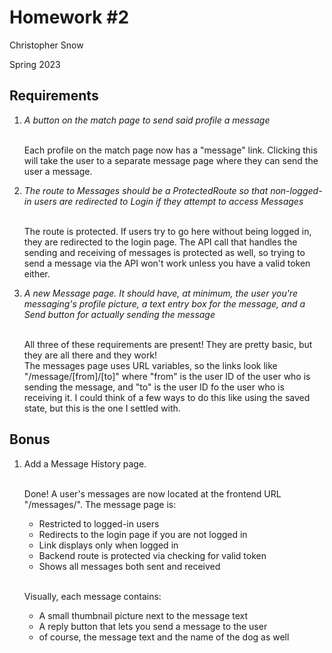 # Homework #2

Christopher Snow

Spring 2023



## Requirements

1. *A button on the match page to send said profile a message*

    <br>Each profile on the match page now has a "message" link. Clicking
this will take the user to a separate message page where they can
send the user a message.


2. *The route to Messages should be a ProtectedRoute so that 
non-logged-in users are redirected to Login if they attempt
to access Messages*

    <br>The route is protected. If users try to go here without
being logged in, they are redirected to the login page. The API
call that handles the sending and receiving of messages is protected 
as well, so trying to send a message via the API won't work unless 
you have a valid token either.
    
   
3. *A new Message page. It should have, at minimum, the user
you're messaging's profile picture, a text entry box for the 
message, and a Send button for actually sending the message*

    <br>All three of these requirements are present! They are pretty
basic, but they are all there and they work!
    <br> The messages page uses URL variables, so the links look like
"/message/[from]/[to]" where "from" is the user ID of the user who is
sending the message, and "to" is the user ID fo the user who is
receiving it. I could think of a few ways to do this like using the saved
state, but this is the one I settled with.

## Bonus

1. Add a Message History page.

    <br>Done! A user's messages are now located at the frontend URL
"/messages/". The message page is:

    - Restricted to logged-in users
    - Redirects to the login page if you are not logged in
    - Link displays only when logged in
    - Backend route is protected via checking for valid token
    - Shows all messages both sent and received

   <br> Visually, each message contains:
    - A small thumbnail picture next to the message text
    - A reply button that lets you send a message to the user
    - of course, the message text and the name of the dog as well
    